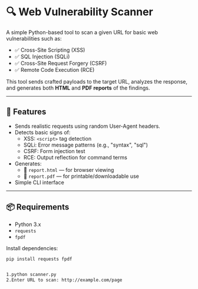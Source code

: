 # 🔍 Web Vulnerability Scanner

A simple Python-based tool to scan a given URL for basic web vulnerabilities such as:

- ✅ Cross-Site Scripting (XSS)
- ✅ SQL Injection (SQLi)
- ✅ Cross-Site Request Forgery (CSRF)
- ✅ Remote Code Execution (RCE)

This tool sends crafted payloads to the target URL, analyzes the response, and generates both **HTML** and **PDF reports** of the findings.

---

## 🚀 Features

- Sends realistic requests using random User-Agent headers.
- Detects basic signs of:
  - XSS: `<script>` tag detection
  - SQLi: Error message patterns (e.g., "syntax", "sql")
  - CSRF: Form injection test
  - RCE: Output reflection for command terms
- Generates:
  - 📄 `report.html` — for browser viewing
  - 📄 `report.pdf` — for printable/downloadable use
- Simple CLI interface

---

## 📦 Requirements

- Python 3.x
- `requests`
- `fpdf`

Install dependencies:

```bash
pip install requests fpdf


1.python scanner.py
2.Enter URL to scan: http://example.com/page
